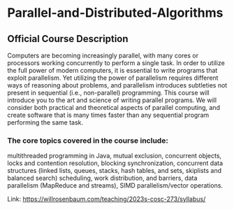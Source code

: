 # Parallel-and-Distributed-Algorithms

## Official Course Description

Computers are becoming increasingly parallel, with many cores or processors working concurrently to perform a single task. In order to utilize the full power of modern computers, it is essential to write programs that exploit parallelism. Yet utilizing the power of parallelism requires different ways of reasoning about problems, and parallelism introduces subtleties not present in sequential (i.e., non-parallel) programming. This course will introduce you to the art and science of writing parallel programs. We will consider both practical and theoretical aspects of parallel computing, and create software that is many times faster than any sequential program performing the same task.

### The core topics covered in the course include:

multithreaded programming in Java,
mutual exclusion,
concurrent objects,
locks and contention resolution,
blocking synchronization,
concurrent data structures (linked lists, queues, stacks, hash tables, and sets, skiplists and balanced search)
scheduling, work distribution, and barriers,
data parallelism (MapReduce and streams),
SIMD parallelism/vector operations.

Link: https://willrosenbaum.com/teaching/2023s-cosc-273/syllabus/
